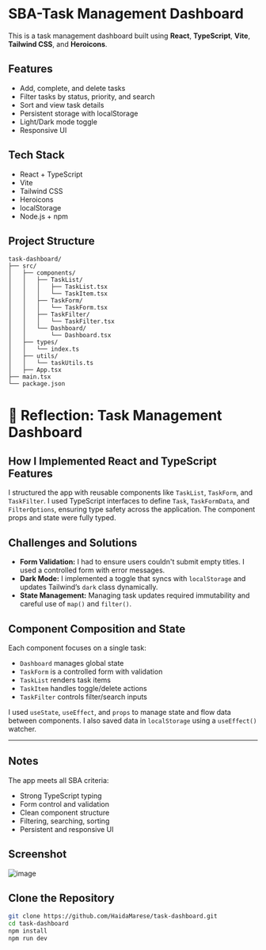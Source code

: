 #  SBA-Task Management Dashboard

This is a task management dashboard built using **React**, **TypeScript**, **Vite**, **Tailwind CSS**, and **Heroicons**.

##  Features

- Add, complete, and delete tasks
- Filter tasks by status, priority, and search
- Sort and view task details
- Persistent storage with localStorage
- Light/Dark mode toggle
- Responsive UI

##  Tech Stack

- React + TypeScript
- Vite
- Tailwind CSS
- Heroicons
- localStorage
- Node.js + npm

##  Project Structure

```text
task-dashboard/
├── src/
│   ├── components/
│   │   ├── TaskList/
│   │   │   ├── TaskList.tsx
│   │   │   └── TaskItem.tsx
│   │   ├── TaskForm/
│   │   │   └── TaskForm.tsx
│   │   ├── TaskFilter/
│   │   │   └── TaskFilter.tsx
│   │   └── Dashboard/
│   │       └── Dashboard.tsx
│   ├── types/
│   │   └── index.ts
│   ├── utils/
│   │   └── taskUtils.ts
│   ├── App.tsx
├── main.tsx
└── package.json
```

# 📖 Reflection: Task Management Dashboard

## How I Implemented React and TypeScript Features

I structured the app with reusable components like `TaskList`, `TaskForm`, and `TaskFilter`. I used TypeScript interfaces to define `Task`, `TaskFormData`, and `FilterOptions`, ensuring type safety across the application. The component props and state were fully typed.

## Challenges and Solutions

- **Form Validation:** I had to ensure users couldn't submit empty titles. I used a controlled form with error messages.
- **Dark Mode:** I implemented a toggle that syncs with `localStorage` and updates Tailwind’s `dark` class dynamically.
- **State Management:** Managing task updates required immutability and careful use of `map()` and `filter()`.

## Component Composition and State

Each component focuses on a single task:
- `Dashboard` manages global state
- `TaskForm` is a controlled form with validation
- `TaskList` renders task items
- `TaskItem` handles toggle/delete actions
- `TaskFilter` controls filter/search inputs

I used `useState`, `useEffect`, and `props` to manage state and flow data between components. I also saved data in `localStorage` using a `useEffect()` watcher.

---

## Notes

The app meets all SBA criteria:
- Strong TypeScript typing
- Form control and validation
- Clean component structure
- Filtering, searching, sorting
- Persistent and responsive UI

##  Screenshot

![image](https://github.com/user-attachments/assets/3db83447-6d80-410e-8126-410461fa72a3)



##  Clone the Repository 

```bash
git clone https://github.com/HaidaMarese/task-dashboard.git
cd task-dashboard
npm install
npm run dev
